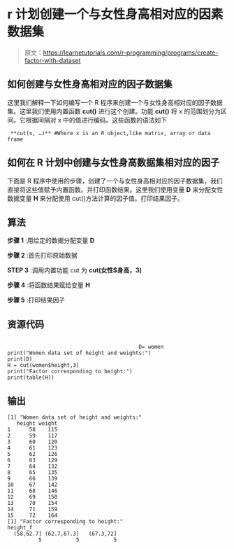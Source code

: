 # r 计划创建一个与女性身高相对应的因素数据集

> 原文：<https://learnetutorials.com/r-programming/programs/create-factor-with-dataset>

## 如何创建与女性身高相对应的因子数据集

这里我们解释一下如何编写一个 R 程序来创建一个与女性身高相对应的因子数据集。这里我们使用内置函数 **cut()** 进行这个创建。功能 **cut()** 将 x 的范围划分为区间。它根据间隔对 x 中的值进行编码。这些函数的语法如下

```
 **cut(x, …)** #Where x is an R object,like matrix, array or data frame 

```

## 如何在 R 计划中创建与女性身高数据集相对应的因子

下面是 R 程序中使用的步骤，创建了一个与女性身高相对应的因子数据集，我们直接将这些值赋予内置函数。并打印函数结果。这里我们使用变量 **D** 来分配女性数据变量 **H** 来分配使用 cut()方法计算的因子值。打印结果因子。

## 算法

**步骤 1** :用给定的数据分配变量 **D**

**步骤 2** :首先打印原始数据

**STEP 3** :调用内置功能 cut 为 **cut(女性$身高，3)**

**步骤 4** :将函数结果赋给变量 **H**

**步骤 5** :打印结果因子

## 资源代码

```

                                          D= women
print("Women data set of height and weights:")
print(D)
H = cut(women$height,3)
print("Factor corresponding to height:")
print(table(H))

```

## 输出

```
[1] "Women data set of height and weights:"
   height weight
1      58    115
2      59    117
3      60    120
4      61    123
5      62    126
6      63    129
7      64    132
8      65    135
9      66    139
10     67    142
11     68    146
12     69    150
13     70    154
14     71    159
15     72    164
[1] "Factor corresponding to height:"
height_f
  (58,62.7] (62.7,67.3]   (67.3,72] 
          5           5           5 
```
